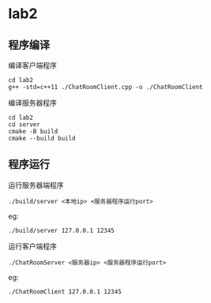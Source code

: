 # lab2 

## 程序编译

编译客户端程序
```shell
cd lab2
g++ -std=c++11 ./ChatRoomClient.cpp -o ./ChatRoomClient
```

编译服务器程序
```shell
cd lab2
cd server
cmake -B build
cmake --build build
```

## 程序运行

运行服务器端程序
```shell
./build/server <本地ip> <服务器程序运行port>
```

eg:
```shell
./build/server 127.0.0.1 12345
```


运行客户端程序
```shell
./ChatRoomServer <服务器ip> <服务器程序运行port>
```

eg:
```shell
./ChatRoomClient 127.0.0.1 12345
```

